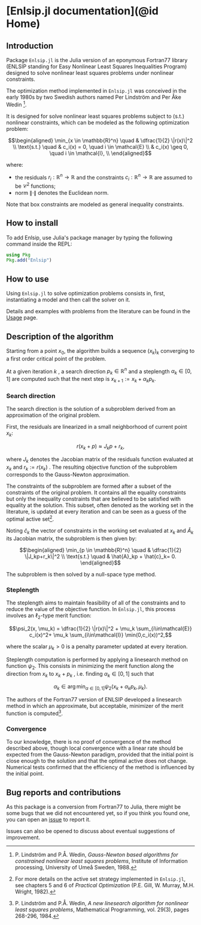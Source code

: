 # [Enlsip.jl documentation](@id Home)

## Introduction

Package `Enlsip.jl` is the Julia version of an eponymous Fortran77 library (ENLSIP standing for Easy Nonlinear Least Squares Inequalities Program) designed to solve nonlinear least squares problems under nonlinear constraints.

The optimization method implemented in `Enlsip.jl` was conceived in the early 1980s by two Swedish authors named Per Lindström and Per Åke Wedin [^LW88].

It is designed for solve nonlinear least squares problems subject to (s.t.) nonlinear constraints, which can be modeled as the following optimization problem:

```math
\begin{aligned}
\min_{x \in \mathbb{R}^n} \quad &  \dfrac{1}{2} \|r(x)\|^2 \\
\text{s.t.} \quad & c_i(x) = 0, \quad i \in \mathcal{E} \\
& c_i(x) \geq 0, \quad i \in \mathcal{I}, \\
\end{aligned}
```

where:

* the residuals $r_i:\mathbb{R}^n\rightarrow\mathbb{R}$ and the constraints $c_i:\mathbb{R}^n\rightarrow\mathbb{R}$ are assumed to be $\mathcal{C}^2$ functions;
* norm $\|\cdot\|$ denotes the Euclidean norm.

Note that box constraints are modeled as general inequality constraints.

## How to install

To add Enlsip, use Julia's package manager by typing the following command inside the REPL:

```julia
using Pkg
Pkg.add("Enlsip")
```

## How to use

Using `Enlsip.jl` to solve optimization problems consists in, first, instantiating a model and then call the solver on it.

Details and examples with problems from the literature can be found in the [Usage](@ref) page.

## Description of the algorithm

Starting from a point $x_0$, the algorithm builds a sequence $(x_k)_k$ converging to a first order critical point of the problem.

At a given iteration $k$ , a search direction $p_k\in\mathbb{R}^n$ and a steplength $\alpha_k\in[0,1]$ are computed such that the next step is $x_{k+1}:=x_k+\alpha_kp_k$.

### Search direction

The search direction is the solution of a subproblem derived from an approximation of the original problem.

First, the residuals are linearized in a small neighborhood of current point $x_k$:

$$r(x_k+p)\approx J_kp+r_k,$$

where $J_k$ denotes the Jacobian matrix of the residuals function evaluated at $x_k$ and $r_k:=r(x_k)$ . The resulting objective function of the subproblem corresponds to the Gauss-Newton approximation.

The constraints of the subproblem are formed after a subset of the constraints of the original problem. It contains all the equality constraints but only the inequality constraints that are believed to be satisfied with equality at the solution. This subset, often denoted as the working set in the literature, is updated at every iteration and can be seen as a guess of the optimal active set[^2].

Noting $\hat{c}_k$ the vector of constraints in the working set evaluated at $x_k$ and $\hat{A}_k$ its Jacobian matrix, the subproblem is then given by:

```math
\begin{aligned}
\min_{p \in \mathbb{R}^n} \quad &  \dfrac{1}{2} \|J_kp+r_k\|^2 \\
\text{s.t.} \quad & \hat{A}_kp + \hat{c}_k= 0.
\end{aligned}
```

The subproblem is then solved by a null-space type method.

### Steplength

The steplength aims to maintain feasibility  of all of the constraints and to reduce the value of the objective function. In `Enlsip.jl`, this process involves an $\ell_2$-type merit function:

$$\psi_2(x, \mu_k) = \dfrac{1}{2} \|r(x)\|^2 +  \mu_k \sum_{i\in\mathcal{E}} c_i(x)^2+  \mu_k \sum_{i\in\mathcal{I}}  \min(0,c_i(x))^2,$$

where the scalar $\mu_k > 0$ is a penalty parameter updated at every iteration.

Steplength computation is performed by applying a linesearch method on function $\psi_2$. This consists in minimizing the merit function along the direction from $x_k$ to $x_k+p_k$ , i.e. finding $\alpha_k\in[0,1]$ such that

$$\alpha_k \in \arg\min_{\alpha \in [0,1]} \psi_2(x_k+\alpha_kp_k, \mu_k).$$

The authors of the Fortran77 version of ENLSIP developed a linesearch method in which an approximate, but acceptable, minimizer of the merit function is computed[^LW84].

### Convergence

To our knowledge, there is no proof of convergence of the method described above, though local convergence with a linear rate should be expected from the Gauss-Newton paradigm, provided that the initial point is close enough to the solution and that the optimal active does not change. Numerical tests confirmed that the efficiency of the method is influenced by the initial point.

## Bug reports and contributions

As this package is a conversion from Fortran77 to Julia, there might be some bugs that we did not encountered yet, so if you think you found one, you can open an [issue](https://github.com/UncertainLab/Enlsip.jl/issues) to report it.

Issues can also be opened to discuss about eventual suggestions of improvement.

[^LW88]: P. Lindström and P.Å. Wedin, *Gauss-Newton based algorithms for constrained nonlinear least squares problems*, Institute of Information processing, University of Umeå Sweden, 1988.

[^2]: For more details on the active set strategy implemented in `Enlsip.jl`, see chapters 5 and 6 of *Practical Optimization* (P.E. Gill, W. Murray, M.H. Wright, 1982).

[^LW84]: P. Lindström and P.Å. Wedin, *A new linesearch algorithm for nonlinear least squares problems*, Mathematical Programming, vol. 29(3), pages 268-296, 1984.
